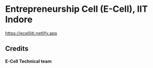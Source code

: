 # Entrepreneurship Cell (E-Cell), IIT Indore

https://ecelliiti.netlify.app

## Credits
#### E-Cell Technical team
